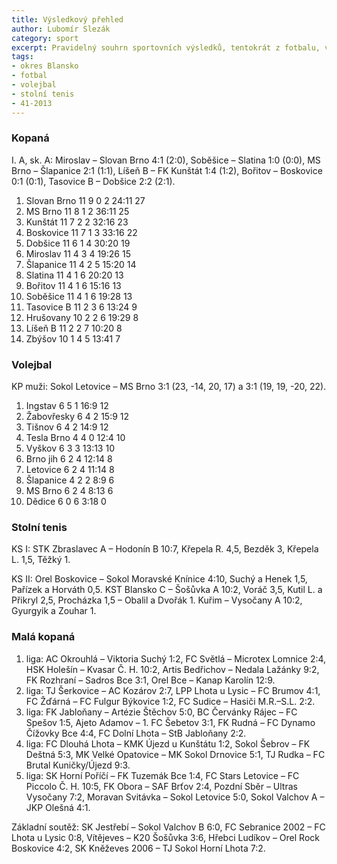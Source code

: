 ```yaml
---
title: Výsledkový přehled
author: Lubomír Slezák
category: sport
excerpt: Pravidelný souhrn sportovních výsledků, tentokrát z fotbalu, volejbalu a stolního tenisu.
tags:
- okres Blansko
- fotbal
- volejbal
- stolní tenis
- 41-2013
---
```


### Kopaná

I. A, sk. A: Miroslav – Slovan Brno 4:1 (2:0), Soběšice – Slatina 1:0 (0:0), MS Brno – Šlapanice 2:1 (1:1), Líšeň B – FK Kunštát 1:4 (1:2), Bořitov – Boskovice 0:1 (0:1), Tasovice B – Dobšice 2:2 (2:1).

1. Slovan Brno 11 9 0 2 24:11 27
2. MS Brno 11 8 1 2 36:11 25
3. Kunštát 11 7 2 2 32:16 23
4. Boskovice 11 7 1 3 33:16 22
5. Dobšice 11 6 1 4 30:20 19
6. Miroslav 11 4 3 4 19:26 15
7. Šlapanice 11 4 2 5 15:20 14
8. Slatina 11 4 1 6 20:20 13
9. Bořitov 11 4 1 6 15:16 13
10. Soběšice 11 4 1 6 19:28 13
11. Tasovice B 11 2 3 6 13:24 9
12. Hrušovany 10 2 2 6 19:29 8
13. Líšeň B 11 2 2 7 10:20 8
14. Zbýšov 10 1 4 5 13:41 7

### Volejbal

KP muži: Sokol Letovice – MS Brno 3:1 (23, -14, 20, 17) a 3:1 (19, 19, -20, 22).

1. Ingstav 6 5 1 16:9 12
2. Žabovřesky 6 4 2 15:9 12
3. Tišnov 6 4 2 14:9 12
4. Tesla Brno 4 4 0 12:4 10
5. Vyškov 6 3 3 13:13 10
6. Brno jih 6 2 4 12:14 8
7. Letovice 6 2 4 11:14 8
8. Šlapanice 4 2 2 8:9 6
9. MS Brno 6 2 4 8:13 6
10. Dědice 6 0 6 3:18 0

### Stolní tenis

KS I: STK Zbraslavec A – Hodonín B 10:7, Křepela R. 4,5, Bezděk 3, Křepela L. 1,5, Těžký 1.

KS II: Orel Boskovice – Sokol Moravské Knínice 4:10, Suchý a Henek 1,5, Pařízek a Horváth 0,5. KST Blansko C – Šošůvka A 10:2, Voráč 3,5, Kutil L. a Přikryl 2,5, Procházka 1,5 – Obalil a Dvořák 1. Kuřim – Vysočany A 10:2, Gyurgyik a Zouhar 1.

### Malá kopaná

1. liga: AC Okrouhlá – Viktoria Suchý 1:2, FC Světlá – Microtex Lomnice 2:4, HSK Holešín – Kvasar Č. H. 10:2, Artis Bedřichov – Nedala Lažánky 9:2, FK Rozhraní – Sadros Bce 3:1, Orel Bce – Kanap Karolín 12:9.
2. liga: TJ Šerkovice – AC Kozárov 2:7, LPP Lhota u Lysic – FC Brumov 4:1, FC Žďárná – FC Fulgur Býkovice 1:2, FC Sudice – Hasiči M.R.–S.L. 2:2.
3. liga: FK Jabloňany – Artézie Štěchov 5:0, BC Červánky Rájec – FC Spešov 1:5, Ajeto Adamov – 1. FC Šebetov 3:1, FK Rudná – FC Dynamo Čížovky Bce 4:4, FC Dolní Lhota – StB Jabloňany 2:2.
4. liga: FC Dlouhá Lhota – KMK Újezd u Kunštátu 1:2, Sokol Šebrov – FK Deštná 5:3, MK Velké Opatovice – MK Sokol Drnovice 5:1, TJ Rudka – FC Brutal Kuničky/Újezd 9:3.
5. liga: SK Horní Poříčí – FK Tuzemák Bce 1:4, FC Stars Letovice – FC Piccolo Č. H. 10:5, FK Obora – SAF Brťov 2:4, Pozdní Sběr – Ultras Vysočany 7:2, Moravan Svitávka – Sokol Letovice 5:0, Sokol Valchov A – JKP Olešná 4:1.

Základní soutěž: SK Jestřebí – Sokol Valchov B 6:0, FC Sebranice 2002 – FC Lhota u Lysic 0:8, Vítějeves – K20 Šošůvka 3:6, Hřebci Ludíkov – Orel Rock Boskovice 4:2, SK Kněževes 2006 – TJ Sokol Horní Lhota 7:2.
